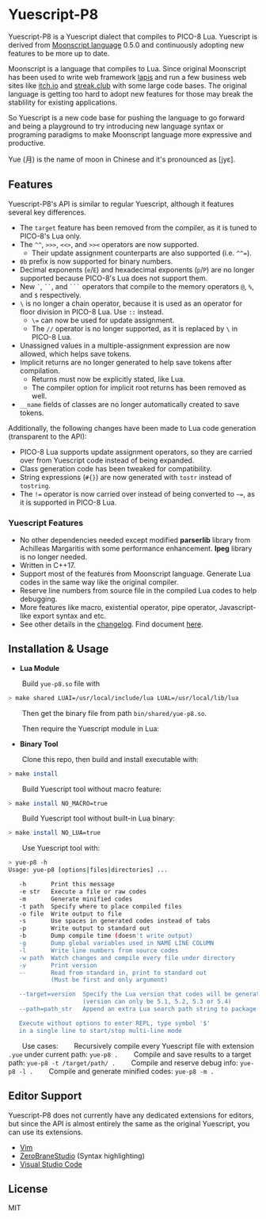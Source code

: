 # Yuescript-P8

Yuescript-P8 is a Yuescript dialect that compiles to PICO-8 Lua. Yuescript is derived from [Moonscript language](https://github.com/leafo/moonscript) 0.5.0 and continuously adopting new features to be more up to date.

Moonscript is a language that compiles to Lua. Since original Moonscript has been used to write web framework [lapis](https://github.com/leafo/lapis) and run a few business web sites like [itch.io](https://itch.io) and [streak.club](https://streak.club) with some large code bases. The original language is getting too hard to adopt new features for those may break the stablility for existing applications.

So Yuescript is a new code base for pushing the language to go forward and being a playground to try introducing new language syntax or programing paradigms to make Moonscript language more expressive and productive.

Yue (月) is the name of moon in Chinese and it's pronounced as [jyɛ].

## Features

Yuescript-P8's API is similar to regular Yuescript, although it features several key differences.

* The `target` feature has been removed from the compiler, as it is tuned to PICO-8's Lua only.
* The `^^`, `>>>`, `<<>`, and `>><` operators are now supported.
  * Their update assignment counterparts are also supported (i.e. `^^=`).
* `0b` prefix is now supported for binary numbers.
* Decimal exponents (`e`/`E`) and hexadecimal exponents (`p`/`P`) are no longer supported because PICO-8's Lua does not support them.
* New `` ` ``, ``` `` ```, and ```` ``` ```` operators that compile to the memory operators `@`, `%`, and `$` respectively.
* `\` is no longer a chain operator, because it is used as an operator for floor division in PICO-8 Lua. Use `::` instead.
  * `\=` can now be used for update assignment.
  * The `//` operator is no longer supported, as it is replaced by `\` in PICO-8 Lua.
* Unassigned values in a multiple-assignment expression are now allowed, which helps save tokens.
* Implicit returns are no longer generated to help save tokens after compilation.
  * Returns must now be explicitly stated, like Lua.
  * The compiler option for implicit root returns has been removed as well.
* `__name` fields of classes are no longer automatically created to save tokens.

Additionally, the following changes have been made to Lua code generation (transparent to the API):

* PICO-8 Lua supports update assignment operators, so they are carried over from Yuescript code instead of being expanded.
* Class generation code has been tweaked for compatibility.
* String expressions (`#{}`) are now generated with `tostr` instead of `tostring`.
* The `!=` operator is now carried over instead of being converted to `~=`, as it is supported in PICO-8 Lua.

### Yuescript Features

* No other dependencies needed except modified **parserlib** library from Achilleas Margaritis with some performance enhancement. **lpeg** library is no longer needed.
* Written in C++17.
* Support most of the features from Moonscript language. Generate Lua codes in the same way like the original compiler.
* Reserve line numbers from source file in the compiled Lua codes to help debugging.
* More features like macro, existential operator, pipe operator, Javascript-like export syntax and etc.
* See other details in the [changelog](./CHANGELOG.md). Find document [here](http://yuescript.org).



## Installation & Usage

* **Lua Module**

&emsp;&emsp;Build `yue-p8.so` file with

```sh
> make shared LUAI=/usr/local/include/lua LUAL=/usr/local/lib/lua
```

&emsp;&emsp;Then get the binary file from path `bin/shared/yue-p8.so`.

&emsp;&emsp;Then require the Yuescript module in Lua:



* **Binary Tool**

&emsp;&emsp;Clone this repo, then build and install executable with:
```sh
> make install
```

&emsp;&emsp;Build Yuescript tool without macro feature:
```sh
> make install NO_MACRO=true
```

&emsp;&emsp;Build Yuescript tool without built-in Lua binary:
```sh
> make install NO_LUA=true
```

&emsp;&emsp;Use Yuescript tool with:

```sh
> yue-p8 -h
Usage: yue-p8 [options|files|directories] ...

   -h       Print this message
   -e str   Execute a file or raw codes
   -m       Generate minified codes
   -t path  Specify where to place compiled files
   -o file  Write output to file
   -s       Use spaces in generated codes instead of tabs
   -p       Write output to standard out
   -b       Dump compile time (doesn't write output)
   -g       Dump global variables used in NAME LINE COLUMN
   -l       Write line numbers from source codes
   -w path  Watch changes and compile every file under directory
   -v       Print version
   --       Read from standard in, print to standard out
            (Must be first and only argument)

   --target=version  Specify the Lua version that codes will be generated to
                     (version can only be 5.1, 5.2, 5.3 or 5.4)
   --path=path_str   Append an extra Lua search path string to package.path

   Execute without options to enter REPL, type symbol '$'
   in a single line to start/stop multi-line mode
```
&emsp;&emsp;Use cases:
&emsp;&emsp;Recursively compile every Yuescript file with extension `.yue` under current path:  `yue-p8 .`
&emsp;&emsp;Compile and save results to a target path:  `yue-p8 -t /target/path/ .`
&emsp;&emsp;Compile and reserve debug info:  `yue-p8 -l .`
&emsp;&emsp;Compile and generate minified codes:  `yue-p8 -m .`



## Editor Support

Yuescript-P8 does not currently have any dedicated extensions for editors, but since the API is almost entirely the same as the original Yuescript, you can use its extensions.

* [Vim](https://github.com/pigpigyyy/Yuescript-vim)
* [ZeroBraneStudio](https://github.com/pkulchenko/ZeroBraneStudio/issues/1134) (Syntax highlighting)
* [Visual Studio Code](https://github.com/pigpigyyy/yuescript-vscode)

## License

MIT
